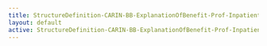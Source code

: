 ```yaml
---
title: StructureDefinition-CARIN-BB-ExplanationOfBenefit-Prof-Inpatient-intro
layout: default
active: StructureDefinition-CARIN-BB-ExplanationOfBenefit-Prof-Inpatient-intro
---
```


